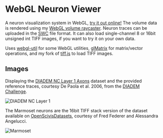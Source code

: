 # WebGL Neuron Viewer

A neuron visualization system in WebGL, [try it out online!](https://www.willusher.io/webgl-neuron/)
The volume data
is rendered using my [WebGL volume raycaster](https://github.com/Twinklebear/webgl-volume-raycaster/).
Neuron traces can be uploaded in the [SWC](http://research.mssm.edu/cnic/swc.html) file format.
It can also load single-channel 8 or 16bit unsigned int TIFF images, if you want to try
it on your own data.

Uses [webgl-util](https://github.com/Twinklebear/webgl-util) for some WebGL
utilities, [glMatrix](http://glmatrix.net/) for matrix/vector operations,
and my fork of [tiff.js](https://github.com/Twinklebear/tiff.js) to load TIFF images.

## Images

Displaying the [DIADEM NC Layer 1 Axons](http://diademchallenge.org/neocortical_layer_1_axons_readme.html)
dataset and the provided reference traces, courtesy De Paola et al. 2006,
from the [DIADEM Challenge](http://diademchallenge.org/).

![DIADEM NC Layer 1](https://i.imgur.com/SOBDrRD.png)

The Marmoset neurons are the 16bit TIFF stack version of the dataset available
on [OpenScivisDatasets](http://sci.utah.edu/~klacansky/cdn/open-scivis-datasets/marmoset_neurons/),
courtesy of Fred Federer and Alessandra Angelucci.

![Marmoset](https://i.imgur.com/lwlbLCw.png)

